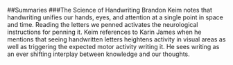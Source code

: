 ##Summaries
###The Science of Handwriting
Brandon Keim notes that handwriting unifies our hands, eyes, and attention at a single point in space and time. Reading the letters we penned activates the neurological instructions for penning it. Keim references to Karin James when he mentions that seeing handwritten letters heightens activity in visual areas as well as triggering the expected motor activity writing it. He sees writing as an ever shifting interplay between knowledge and our thoughts.